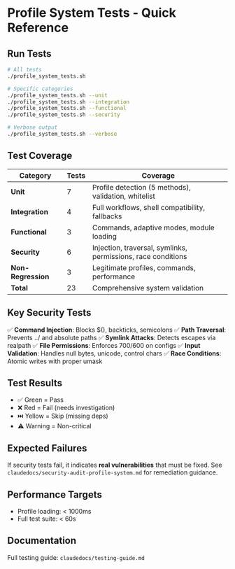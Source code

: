 # Profile System Tests - Quick Reference

## Run Tests

```bash
# All tests
./profile_system_tests.sh

# Specific categories
./profile_system_tests.sh --unit
./profile_system_tests.sh --integration
./profile_system_tests.sh --functional
./profile_system_tests.sh --security

# Verbose output
./profile_system_tests.sh --verbose
```

## Test Coverage

| Category | Tests | Coverage |
|----------|-------|----------|
| **Unit** | 7 | Profile detection (5 methods), validation, whitelist |
| **Integration** | 4 | Full workflows, shell compatibility, fallbacks |
| **Functional** | 3 | Commands, adaptive modes, module loading |
| **Security** | 6 | Injection, traversal, symlinks, permissions, race conditions |
| **Non-Regression** | 3 | Legitimate profiles, commands, performance |
| **Total** | 23 | Comprehensive system validation |

## Key Security Tests

✅ **Command Injection**: Blocks $(), backticks, semicolons
✅ **Path Traversal**: Prevents ../ and absolute paths
✅ **Symlink Attacks**: Detects escapes via realpath
✅ **File Permissions**: Enforces 700/600 on configs
✅ **Input Validation**: Handles null bytes, unicode, control chars
✅ **Race Conditions**: Atomic writes with proper umask

## Test Results

- ✅ Green = Pass
- ❌ Red = Fail (needs investigation)
- ⏭️ Yellow = Skip (missing deps)
- ⚠️ Warning = Non-critical

## Expected Failures

If security tests fail, it indicates **real vulnerabilities** that must be fixed. See `claudedocs/security-audit-profile-system.md` for remediation guidance.

## Performance Targets

- Profile loading: < 1000ms
- Full test suite: < 60s

## Documentation

Full testing guide: `claudedocs/testing-guide.md`
